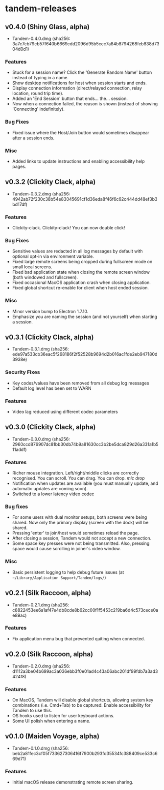 # tandem-releases


## v0.4.0 (Shiny Glass, alpha)

- Tandem-0.4.0.dmg (sha256: 3a7c7cb79cb57f640b6669cdd2096d95b5ccc7a84b8794268feb838d7304d0d1)

### Features

- Stuck for a session name? Click the 'Generate Random Name' button instead of typing in a name.
- Show desktop notifications for host when session starts and ends.
- Display connection information (direct/relayed connection, relay location, round trip time).
- Added an 'End Session' button that ends... the... session.
- Now when a connection failed, the reason is shown (instead of showing 'Connecting' indefinitely).

### Bug Fixes

- Fixed issue where the Host/Join button would sometimes disappear after a session ends.

### Misc

- Added links to update instructions and enabling accessibility help pages.


## v0.3.2 (Clickity Clack, alpha)

- Tandem-0.3.2.dmg (sha256: 4942ab72f230c38b54e83045691cf1d36eda8f46f6c62c444dd48ef3b3bd17df)

### Features

- Clickity-clack. Clickity-clack! You can now double click!

### Bug Fixes

- Sensitive values are redacted in all log messages by default with optional opt-in via environment variable.
- Fixed large remote screens being cropped during fullscreen mode on small local screens.
- Fixed bad application state when closing the remote screen window (both windowed and fullscreen).
- Fixed occasional MacOS application crash when closing application.
- Fixed global shortcut re-enable for client when host ended session.

### Misc

- Minor version bump to Electron 1.7.10.
- Emphasize you are naming the session (and not yourself) when starting a session.


## v0.3.1 (Clickity Clack, alpha)

- Tandem-0.3.1.dmg (sha256: ede97a533cb36eac5f268186f2f52528b9694d2b016ac1fde2eb947180d3938e)

### Security Fixes

- Key codes/values have been removed from all debug log messages
- Default log level has been set to WARN

### Features

- Video lag reduced using different codec parameters


## v0.3.0 (Clickity Clack, alpha)

- Tandem-0.3.0.dmg (sha256: 2960ccd876907dc81bb30db74b9a81630cc3b2be5dca829d26a331a1b511addf)

### Features

- Richer mouse integration. Left/right/middle clicks are correctly recognised. You can scroll. You can drag. You can drop. *mic drop*
- Notification when updates are available (you must manually update, and automatic updates are coming soon).
- Switched to a lower latency video codec

### Bug fixes

- For some users with dual monitor setups, both screens were being shared. Now only the primary display (screen with the dock) will be shared.
- Pressing 'enter' to join/host would sometimes reload the page.
- After closing a session, Tandem would not accept a new connection.
- Some space key presses were not being transmitted. Also, pressing space would cause scrolling in joiner's video window.

### Misc

- Basic persistent logging to help debug future issues (at `~/Library/Application Support/Tandem/logs/`)


## v0.2.1 (Silk Raccoon, alpha)

- Tandem-0.2.1.dmg (sha256: c8822453ee6a1af47e4db8cde8b62cc00f1f5453c219ba6d4c573cece0ae89ac)

### Features

- Fix application menu bug that prevented quiting when connected.


## v0.2.0 (Silk Raccoon, alpha)

- Tandem-0.2.0.dmg (sha256: d1112a3be04b699ac3a036ebb3f0e01ad4c43a06abc201df99fdb7a3ad3424f8)

### Features

- On MacOS, Tandem will disable global shortcuts, allowing system key combinations (i.e. Cmd+Tab) to be captured. Enable accessibility for Tandem to use this.
- OS hooks used to listen for user keyboard actions.
- Some UI polish when entering a name.


## v0.1.0 (Maiden Voyage, alpha)

- Tandem-0.1.0.dmg (sha256: beb2a81fec3cf05f733627306416f7900b293fd35534fc388409ce533c669d71)

### Features

- Initial macOS release demonstrating remote screen sharing.

